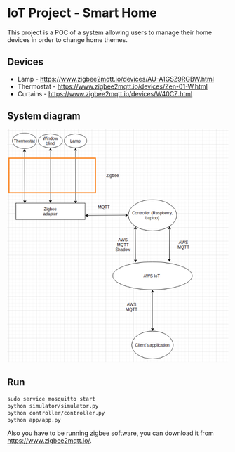 # IoT Project - Smart Home
This project is a POC of a system allowing users to manage their home devices in order to change home themes.

## Devices 
* Lamp - https://www.zigbee2mqtt.io/devices/AU-A1GSZ9RGBW.html
* Thermostat - https://www.zigbee2mqtt.io/devices/Zen-01-W.html
* Curtains - https://www.zigbee2mqtt.io/devices/W40CZ.html

## System diagram
<div style="text-align:center"><img src="readme_img/diag.png" /></div>

## Run
```console
sudo service mosquitto start
python simulator/simulator.py
python controller/controller.py
python app/app.py
```
Also you have to be running zigbee software, you can download it from https://www.zigbee2mqtt.io/.  

